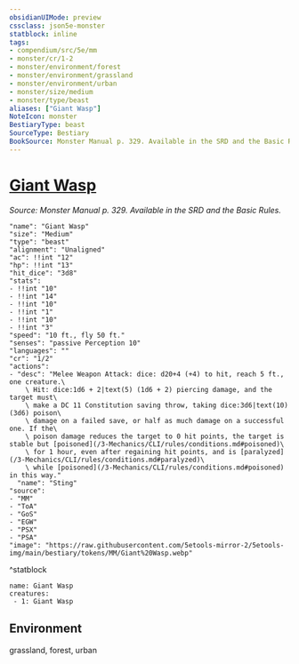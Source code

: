 ```yaml
---
obsidianUIMode: preview
cssclass: json5e-monster
statblock: inline
tags:
- compendium/src/5e/mm
- monster/cr/1-2
- monster/environment/forest
- monster/environment/grassland
- monster/environment/urban
- monster/size/medium
- monster/type/beast
aliases: ["Giant Wasp"]
NoteIcon: monster
BestiaryType: beast
SourceType: Bestiary
BookSource: Monster Manual p. 329. Available in the SRD and the Basic Rules.
---
```

# [Giant Wasp](3-Mechanics\CLI\bestiary\beast/giant-wasp.md)
*Source: Monster Manual p. 329. Available in the SRD and the Basic Rules.*  

```statblock
"name": "Giant Wasp"
"size": "Medium"
"type": "beast"
"alignment": "Unaligned"
"ac": !!int "12"
"hp": !!int "13"
"hit_dice": "3d8"
"stats":
- !!int "10"
- !!int "14"
- !!int "10"
- !!int "1"
- !!int "10"
- !!int "3"
"speed": "10 ft., fly 50 ft."
"senses": "passive Perception 10"
"languages": ""
"cr": "1/2"
"actions":
- "desc": "Melee Weapon Attack: dice: d20+4 (+4) to hit, reach 5 ft., one creature.\
    \ Hit: dice:1d6 + 2|text(5) (1d6 + 2) piercing damage, and the target must\
    \ make a DC 11 Constitution saving throw, taking dice:3d6|text(10) (3d6) poison\
    \ damage on a failed save, or half as much damage on a successful one. If the\
    \ poison damage reduces the target to 0 hit points, the target is stable but [poisoned](/3-Mechanics/CLI/rules/conditions.md#poisoned)\
    \ for 1 hour, even after regaining hit points, and is [paralyzed](/3-Mechanics/CLI/rules/conditions.md#paralyzed)\
    \ while [poisoned](/3-Mechanics/CLI/rules/conditions.md#poisoned) in this way."
  "name": "Sting"
"source":
- "MM"
- "ToA"
- "GoS"
- "EGW"
- "PSX"
- "PSA"
"image": "https://raw.githubusercontent.com/5etools-mirror-2/5etools-img/main/bestiary/tokens/MM/Giant%20Wasp.webp"
```
^statblock

```encounter-table
name: Giant Wasp
creatures:
 - 1: Giant Wasp
```

## Environment

grassland, forest, urban